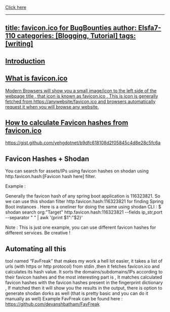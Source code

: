 <a href='https://zero-eg.com/'>Click here

---
title: favicon.ico for BugBounties
author: Elsfa7-110
categories: [Blogging, Tutorial]
tags: [writing]
---

## Introduction
## What is favicon.ico

Modern Browsers will show you a small image/icon to the left side of the webpage title , that icon is known as favicon.ico . This is icon is generally fetched from https://anywebsite/favicon.ico and browsers automatically request it when you will browse any website.

## How to calculate Favicon hashes from favicon.ico

https://gist.github.com/yehgdotnet/b9dfc618108d2f05845c4d8e28c5fc6a

## Favicon Hashes + Shodan

You can search for assets/IPs using favicon hashes on shodan using http.favicon.hash:[Favicon hash here] filter.

Example :

Generally the favicon hash of any spring boot application is 116323821. So we can use this shodan filter http.favicon.hash:116323821 for finding Spring Boot instances .
Here is a oneliner for doing the same using shodan CLI :
$ shodan search org:"Target" http.favicon.hash:116323821 --fields ip_str,port --separator " " | awk '{print $1":"$2}'

Note : This is just one example, you can use different favicon hashes for different services. Be creative !

## Automating all this

tool named “FavFreak” that makes my work a hell lot easier, it takes a list of urls (with https or http protocol) from stdin ,then it fetches favicon.ico and calculates its hash value. It sorts the domains/subdomains/IPs according to their favicon hashes and the most interesting part is , It matches calculated favicon hashes with the favicon hashes present in the fingerprint dictionary , If matched then it will show you the results in the output, there is option to generate shodan dorks as well (that is pretty basic and you can do it manually as well)
Example
FavFreak can be found here : https://github.com/devanshbatham/FavFreak
